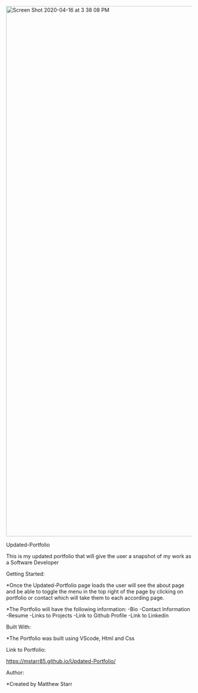 <img width="1440" alt="Screen Shot 2020-04-16 at 3 38 08 PM" src="https://user-images.githubusercontent.com/53281244/79507989-b8fd7980-8006-11ea-9ad7-98d7bf7ebf52.png">



Updated-Portfolio


This is my updated portfolio that will give the user a snapshot of my work as a Software Developer

Getting Started:

*Once the Updated-Portfolio page loads the user will see the about page and be able to toggle the menu in the top right of the page by clicking on portfolio or contact which will take them to each according page.     

*The Portfolio will have the following information:
-Bio 
-Contact Information
-Resume
-Links to Projects 
-Link to Github Profile
-Link to Linkedin


Built With:

*The Portfolio was built using VScode, Html and Css

Link to Portfolio:

https://mstarr85.github.io/Updated-Portfolio/



Author:

*Created by Matthew Starr
